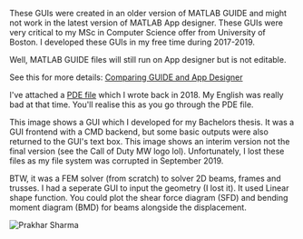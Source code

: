 These GUIs were created in an older version of MATLAB GUIDE and might not work in the latest version of MATLAB App designer. These GUIs were very critical to my MSc in Computer Science offer from University of Boston.
I developed these GUIs in my free time during 2017-2019.

Well, MATLAB GUIDE files will still run on App designer but is not editable.

See this for more details: [Comparing GUIDE and App Designer](https://uk.mathworks.com/products/matlab/app-designer/comparing-guide-and-app-designer.html)

I've attached a [PDE file](https://github.com/praksharma/Small-GUIs/blob/main/MATLAB%20GUIDE%202017/works.pdf) which I wrote back in 2018. My English was really bad at that time. You'll realise this as you go through the PDE file.

This image shows a GUI which I developed for my Bachelors thesis. It was a GUI frontend with a CMD backend, but some basic outputs were also returned to the GUI's text box. This image shows an interim version not the final version (see the Call of Duty MW logo lol). Unfortunately, I lost these files as my file system was corrupted in September 2019.

BTW, it was a FEM solver (from scratch) to solver 2D beams, frames and trusses. I had a seperate GUI to input the geometry (I lost it). It used Linear shape function. You could plot the shear force diagram (SFD) and bending moment diagram (BMD) for beams alongside the displacement.

![Prakhar Sharma](https://user-images.githubusercontent.com/70601302/158072157-d0bc5313-a195-4399-9997-702056b20cf7.jpg)
